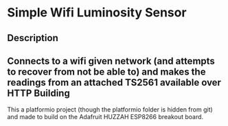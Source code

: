 Simple Wifi Luminosity Sensor
=============================
Description
-----------
Connects to a wifi given network (and attempts to recover from not be able to) and makes the readings from an attached TS2561 available over HTTP
Building
--------
This a platformio project (though the platformio folder is hidden from git) and made to build on the Adafruit HUZZAH ESP8266 breakout board.

